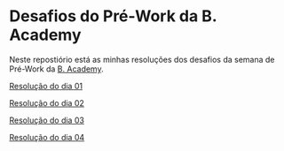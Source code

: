 # Desafios do Pré-Work da B. Academy

Neste repostiório está as minhas resoluções dos desafios da semana de Pré-Work
da [B. Academy](https://b-academy.brainn.co/).

[Resolução do dia 01](./day-one/)

[Resolução do dia 02](./day-two/)

[Resolução do dia 03](./day-three/)

[Resolução do dia 04](./day-four/)
